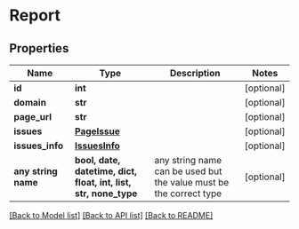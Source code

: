 # Report


## Properties
Name | Type | Description | Notes
------------ | ------------- | ------------- | -------------
**id** | **int** |  | [optional] 
**domain** | **str** |  | [optional] 
**page_url** | **str** |  | [optional] 
**issues** | [**PageIssue**](PageIssue.md) |  | [optional] 
**issues_info** | [**IssuesInfo**](IssuesInfo.md) |  | [optional] 
**any string name** | **bool, date, datetime, dict, float, int, list, str, none_type** | any string name can be used but the value must be the correct type | [optional]

[[Back to Model list]](../README.md#documentation-for-models) [[Back to API list]](../README.md#documentation-for-api-endpoints) [[Back to README]](../README.md)



